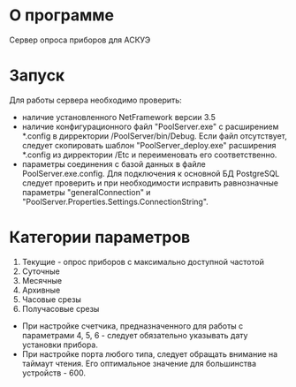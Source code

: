 # О программе
Сервер опроса приборов для АСКУЭ  
# Запуск
Для работы сервера необходимо проверить:
- наличие установленного NetFramework версии 3.5
- наличие конфигурационного файл "PoolServer.exe" с расширением *.config в дирректории /PoolServer/bin/Debug. Если файл отсутствует, следует скопировать шаблон "PoolServer_deploy.exe" расширения *.config из дирректории /Etc и переименовать его соответственно.
- параметры соединения с базой данных в файле PoolServer.exe.config. Для подключения к основной БД PostgreSQL следует проверить и при необходимости исправить равнозначные параметры "generalConnection" и "PoolServer.Properties.Settings.ConnectionString".
# Категории параметров
1. Текущие - опрос приборов с максимально доступной частотой
2. Суточные
3. Месячные
4. Архивные
5. Часовые срезы
6. Получасовые срезы

- При настройке счетчика, предназначенного для работы с параметрами 4, 5, 6 - следует обязательно указывать дату установки прибора. 
- При настройке порта любого типа, следует обращать внимание на таймаут чтения. Его оптимальное значение для большинства устройств - 600.



